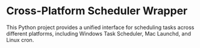 # Cross-Platform Scheduler Wrapper

This Python project provides a unified interface for scheduling tasks across different platforms, including Windows Task Scheduler, Mac Launchd, and Linux cron.